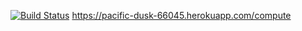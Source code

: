 [![Build Status](https://travis-ci.org/agsener/myDemoApp.svg?branch=master)](https://travis-ci.org/agsener/myDemoApp)
https://pacific-dusk-66045.herokuapp.com/compute

